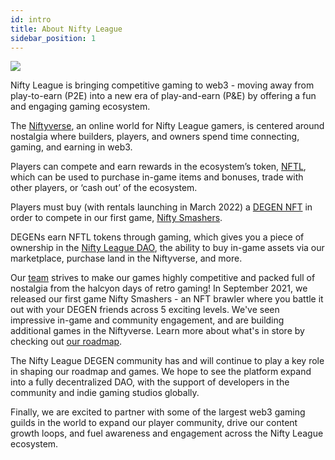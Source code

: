 ```yaml
---
id: intro
title: About Nifty League
sidebar_position: 1
---
```


![](/img/story.gif)

Nifty League is bringing competitive gaming to web3 - moving away from play-to-earn (P2E) into a new era of play-and-earn (P&E) by offering a fun and engaging gaming ecosystem.

The [Niftyverse](/docs/overview/games/niftyverse), an online world for Nifty League gamers, is centered around nostalgia where builders, players, and owners spend time connecting, gaming, and earning in web3.

Players can compete and earn rewards in the ecosystem’s token, [NFTL](/docs/overview/nftl/overview), which can be used to purchase in-game items and bonuses, trade with other players, or ‘cash out’ of the ecosystem.

Players must buy (with rentals launching in March 2022) a [DEGEN NFT](/docs/overview/degens/About) in order to compete in our first game, [Nifty Smashers](/docs/overview/games/nifty-smashers).

DEGENs earn NFTL tokens through gaming, which gives you a piece of ownership in the [Nifty League DAO](/docs/overview/nifty-dao/overview), the ability to buy in-game assets via our marketplace, purchase land in the Niftyverse, and more.

Our [team](/docs/overview/team) strives to make our games highly competitive and packed full of nostalgia from the halcyon days of retro gaming! In September 2021, we released our first game Nifty Smashers - an NFT brawler where you battle it out with your DEGEN friends across 5 exciting levels. We've seen impressive in-game and community engagement, and are building additional games in the Niftyverse. Learn more about what's in store by checking out [our roadmap](/docs/overview/roadmap).

The Nifty League DEGEN community has and will continue to play a key role in shaping our roadmap and games. We hope to see the platform expand into a fully decentralized DAO, with the support of developers in the community and indie gaming studios globally.

Finally, we are excited to partner with some of the largest web3 gaming guilds in the world to expand our player community, drive our content growth loops, and fuel awareness and engagement across the Nifty League ecosystem.
